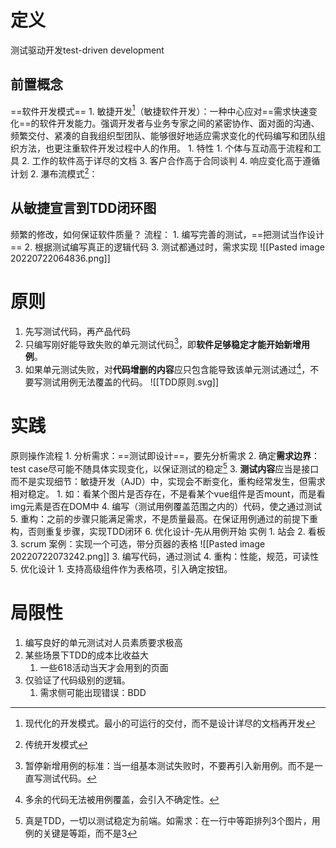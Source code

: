 # 定义
测试驱动开发test-driven development
## 前置概念
==软件开发模式==
	1. 敏捷开发[^1]（敏捷软件开发）：一种中心应对==需求快速变化==的软件开发能力。强调开发者与业务专家之间的紧密协作、面对面的沟通、频繁交付、紧凑的自我组织型团队、能够很好地适应需求变化的代码编写和团队组织方法，也更注重软件开发过程中人的作用。
		1. 特性
			1. 个体与互动高于流程和工具
			2. 工作的软件高于详尽的文档
			3. 客户合作高于合同谈判
			4. 响应变化高于遵循计划
	2. 瀑布流模式[^2]：
## 从敏捷宣言到TDD闭环图
频繁的修改，如何保证软件质量？
流程：
	1. 编写完善的测试，==把测试当作设计==
	2. 根据测试编写真正的逻辑代码
	3. 测试都通过时，需求实现
![[Pasted image 20220722064836.png]]
# 原则
1. 先写测试代码，再产品代码
2. 只编写刚好能导致失败的单元测试代码[^3]，即**软件足够稳定才能开始新增用例**。
3. 如果单元测试失败，对**代码增删的内容**应只包含能导致该单元测试通过[^4]，不要写测试用例无法覆盖的代码。
![[TDD原则.svg]]
# 实践
原则操作流程
	1. 分析需求：==测试即设计==，要先分析需求
	2. 确定**需求边界**：test case尽可能不随具体实现变化，以保证测试的稳定[^5]
	3. **测试内容**应当是接口而不是实现细节：敏捷开发（AJD）中，实现会不断变化，重构经常发生，但需求相对稳定。
		1. 如：看某个图片是否存在，不是看某个vue组件是否mount，而是看img元素是否在DOM中
	4. 编写（测试用例覆盖范围之内的）代码，使之通过测试
	5. 重构：之前的步骤只能满足需求，不是质量最高。在保证用例通过的前提下重构，否则重复步骤，实现TDD闭环
	6. 优化设计-先从用例开始
实例
	1. 站会
	2. 看板
	3. scrum
案例：实现一个可选，带分页器的表格
![[Pasted image 20220722073242.png]]
3. 编写代码，通过测试
4. 重构：性能，规范，可读性
5. 优化设计
	1. 支持高级组件作为表格项，引入确定按钮。

# 局限性
1. 编写良好的单元测试对人员素质要求极高
2. 某些场景下TDD的成本比收益大
	1. 一些618活动当天才会用到的页面
3. 仅验证了代码级别的逻辑。
	1. 需求侧可能出现错误：BDD

[^1]: 现代化的开发模式。最小的可运行的交付，而不是设计详尽的文档再开发
[^2]: 传统开发模式
[^3]: 暂停新增用例的标准：当一组基本测试失败时，不要再引入新用例。而不是一直写测试代码。
[^4]: 多余的代码无法被用例覆盖，会引入不确定性。
[^5]: 真是TDD，一切以测试稳定为前端。如需求：在一行中等距排列3个图片，用例的关键是等距，而不是3